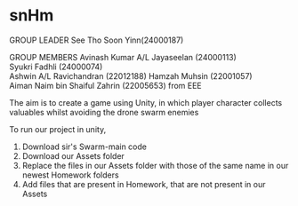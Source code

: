 # snHm

GROUP LEADER
See Tho Soon Yinn(24000187)

GROUP MEMBERS
Avinash Kumar A/L Jayaseelan (24000113)  
Syukri Fadhli (24000074)  
Ashwin A/L Ravichandran (22012188) 
Hamzah Muhsin (22001057)  
Aiman Naim bin Shaiful Zahrin (22005653) from EEE


The aim is to create a game using Unity, in which player character collects valuables whilst avoiding the drone swarm enemies

To run our project in unity, 
1. Download sir's Swarm-main code
2. Download our Assets folder
3. Replace the files in our Assets folder with those of the same name in our newest Homework folders
4. Add files that are present in Homework, that are not present in our Assets
